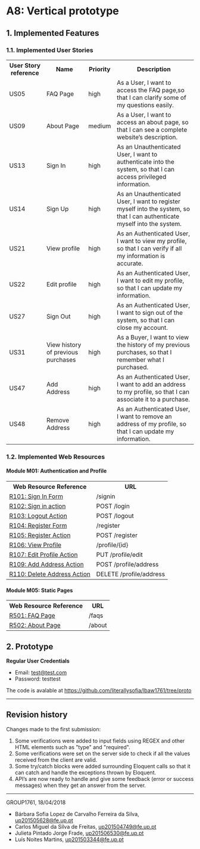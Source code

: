 # A8: Vertical prototype
 
## 1. Implemented Features
 
### 1.1. Implemented User Stories

<table>
    <tr>
     <th>User Story reference</th>
     <th>Name</th>
     <th>Priority</th>
     <th>Description</th>
    </tr>
    <tr>
    <td>US05</td>
    <td>FAQ Page</td>
    <td>high</td>
    <td>As a User, I want to access the FAQ page,so that I can clarify some of my questions easily.</td>
    </tr>
    <tr>
    <td>US09</td>
    <td>About Page</td>
    <td>medium</td>
    <td>As a User, I want to access an about page, so that I can see a complete website’s description.</td>
    </tr>
    <tr>
    <td>US13</td>
    <td>Sign In</td>
    <td>high</td>
    <td>As an Unauthenticated User, I want to authenticate into the system, so that I can access privileged information.</td>
    </tr>
    <tr>
    <td>US14</td>
    <td>Sign Up</td>
    <td>high</td>
    <td>As an Unauthenticated User, I want to register myself into the system, so that I can authenticate myself into the system.</td>
    </tr>
    <tr>
    <td>US21</td>
    <td>View profile</td>
    <td>high</td>
    <td>As an Authenticated User, I want to view my profile, so that I can verify if all my information is accurate.</td>
    </tr>
  <tr>
    <td>US22</td>
    <td>Edit profile</td>
    <td>high</td>
    <td>As an Authenticated User, I want to edit my profile, so that I can update my information.</td>
    </tr>
    <tr>
    <td>US27</td>
    <td>Sign Out</td>
    <td>high</td>
    <td>As an Authenticated User, I want to sign out of the system, so that I can close my account.</td>
    </tr>
    <tr>
    <td>US31</td>
    <td>View history of previous purchases</td>
    <td>high</td>
    <td>As a Buyer, I want to view the history of my previous purchases, so that I remember what I purchased.</td>
    </tr>
    <tr>
    <td>US47</td>
    <td>Add Address</td>
    <td>high</td>
    <td>As an Authenticated User, I want to add an address to my profile, so that I can associate it to a purchase.</td>
    </tr>
    <tr>
    <td>US48</td>
    <td>Remove Address</td>
    <td>high</td>
    <td>As an Authenticated User, I want to remove an address of my profile, so that I can update my information.</td>
    </tr>
</table>
 
### 1.2. Implemented Web Resources

 
#### Module M01: Authentication and Profile
 
<table>
  <tr>
    <th>Web Resource Reference</th>
    <th>URL</th>
  </tr>
  <tr>
    <td><a href="https://github.com/literallysofia/lbaw1761/blob/documentation/artifacts/a7/a7.md#r101---sign-in-form">R101: Sign In Form</a></td>
    <td>/signin</td>
  </tr>
  <tr>
    <td><a href="https://github.com/literallysofia/lbaw1761/blob/documentation/artifacts/a7/a7.md#r102---sign-in-action">R102: Sign in action</a></td>
    <td>POST /login</td>
  </tr>
  <tr>
    <td><a href="https://github.com/literallysofia/lbaw1761/blob/documentation/artifacts/a7/a7.md#r103---logout-action">R103: Logout Action</a></td>
    <td>POST /logout</td>
  </tr>
  <tr>
    <td><a href="https://github.com/literallysofia/lbaw1761/blob/documentation/artifacts/a7/a7.md#r104---register-form">R104: Register Form</a></td>
    <td>/register</td>
  </tr>
  <tr>
    <td><a href="https://github.com/literallysofia/lbaw1761/blob/documentation/artifacts/a7/a7.md#r105---register-action">R105: Register Action</a></td>
    <td>POST /register</td>
  </tr>
  <tr>
    <td><a href="https://github.com/literallysofia/lbaw1761/blob/documentation/artifacts/a7/a7.md#r106---view-profile">R106: View Profile</a></td>
    <td>/profile/{id}</td>
  </tr>
  <tr>
    <td><a href="https://github.com/literallysofia/lbaw1761/blob/documentation/artifacts/a7/a7.md#r107---edit-profile-action">R107: Edit Profile Action</a></td>
    <td>PUT /profile/edit</td>
  </tr>
  <tr>
    <td><a href="https://github.com/literallysofia/lbaw1761/blob/documentation/artifacts/a7/a7.md#r109---add-address-action">R109: Add Address Action</a></td>
    <td>POST /profile/address</td>
  </tr>
   <tr>
    <td><a href="https://github.com/literallysofia/lbaw1761/blob/documentation/artifacts/a7/a7.md#r110---delete-address-action">R110: Delete Address Action</a></td>
    <td>DELETE /profile/address</td>
  </tr>
</table>
 

 
#### Module M05: Static Pages

<table>
    <tr>
     <th>Web Resource Reference</th>
     <th>URL</th>
    </tr>
    <tr>
     <td><a href="https://github.com/literallysofia/lbaw1761/blob/documentation/artifacts/a7/a7.md#r501-faq-page">R501: FAQ Page</a></td>
     <td>/faqs</td>
    </tr>
     <tr>
     <td><a href="https://github.com/literallysofia/lbaw1761/blob/documentation/artifacts/a7/a7.md#r502-about-page">R502: About Page</a></td>
     <td>/about</td>
    </tr>
</table>
 
## 2. Prototype

**Regular User Credentials**

* Email: test@test.com
* Password: testtest


The code is avalable at https://github.com/literallysofia/lbaw1761/tree/proto


***
## Revision history
 
Changes made to the first submission:  
1. Some verifications were added to input fields using REGEX and other HTML elements such as "type" and "required".
2. Some verifications were set on the server side to check if all the values received from the client are valid.
3. Some try/catch blocks were added surrounding Eloquent calls so that it can catch and handle the exceptions thrown by Eloquent.
4. API’s are now ready to handle and give some feedback (error or success messages) when they get an answer from the server.


***
GROUP1761, 18/04/2018
 
* Bárbara Sofia Lopez de Carvalho Ferreira da Silva, up201505628@fe.up.pt
* Carlos Miguel da Silva de Freitas, up201504749@fe.up.pt
* Julieta Pintado Jorge Frade, up201506530@fe.up.pt
* Luís Noites Martins, up201503344@fe.up.pt

